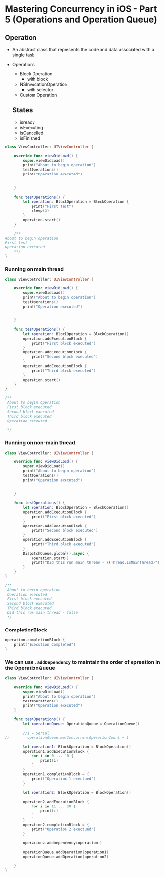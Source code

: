 # Mastering Concurrency in iOS - Part 5 (Operations and Operation Queue)

## Operation
- An abstract class that represents the code and data associated with a single task
  
- Operations
  - Block Operation
    - with block
  - NSInvocationOperation
    - with selector
  - Custom Operation

  ## States
  - isready
  - isExecuting
  - isCancelled
  - isFinished
  
```swift
class ViewController: UIViewController {

    override func viewDidLoad() {
        super.viewDidLoad()
        print("About to begin operation")
        testOperations()
        print("Operation executed")
        
        
    }
    
    func testOperations() {
        let operation: BlockOperation = BlockOperation {
            print("First test")
            sleep(3)
        }
        operation.start()
    }

    /**
About to begin operation
First test
Operation executed
    **/
}


```

### Running on main thread

```swift
class ViewController: UIViewController {

    override func viewDidLoad() {
        super.viewDidLoad()
        print("About to begin operation")
        testOperations()
        print("Operation executed")
        
        
    }
    
    func testOperations() {
        let operation: BlockOperation = BlockOperation()
        operation.addExecutionBlock {
            print("First block executed")
        }
        operation.addExecutionBlock {
            print("Second block executed")
        }
        operation.addExecutionBlock {
            print("Third block executed")
        }
        operation.start()
    }
}

/**
 About to begin operation
 First block executed
 Second block executed
 Third block executed
 Operation executed
 
 */
```

### Running on non-main thread
```swift
class ViewController: UIViewController {

    override func viewDidLoad() {
        super.viewDidLoad()
        print("About to begin operation")
        testOperations()
        print("Operation executed")
        
        
    }
    
    func testOperations() {
        let operation: BlockOperation = BlockOperation()
        operation.addExecutionBlock {
            print("First block executed")
        }
        operation.addExecutionBlock {
            print("Second block executed")
        }
        operation.addExecutionBlock {
            print("Third block executed")
        }
        DispatchQueue.global().async {
            operation.start()
            print("Did this run main thread - \(Thread.isMainThread)")
        }
    }
}

/**
 About to begin operation
 Operation executed
 First block executed
 Second block executed
 Third block executed
 Did this run main thread - false
 */

```

### CompletionBlock
```swift
operation.completionBlock {
    print("Execution Completed")
}
```

### We can use `.addDependency` to maintain the order of opreation in the OperationQueue
```swift
class ViewController: UIViewController {

    override func viewDidLoad() {
        super.viewDidLoad()
        print("About to begin operation")
        testOperations()
        print("Operation executed")
    }
    
    func testOperations() {
        let operationQueue: OperationQueue = OperationQueue()
        
        //1 = Serial
//        operationQueue.maxConcurrentOperationCount = 1
        
        let operation1: BlockOperation = BlockOperation()
        operation1.addExecutionBlock {
            for i in 0 ... 10 {
                print(i)
            }
        }
        operation1.completionBlock = {
            print("Operation 1 exectued")
        }
        
        let operation2: BlockOperation = BlockOperation()
        
        operation2.addExecutionBlock {
            for i in 11 ... 20 {
                print(i)
            }
        }
        operation2.completionBlock = {
            print("Operation 2 exectued")
        }
        
        operation2.addDependency(operation1)
        
        operationQueue.addOperation(operation1)
        operationQueue.addOperation(operation2)

    }
}

```